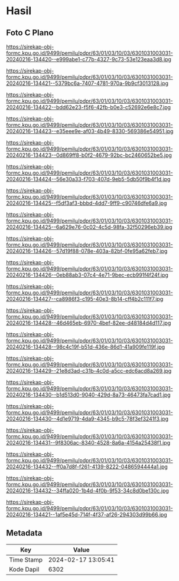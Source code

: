 # Hasil

## Foto C Plano

https://sirekap-obj-formc.kpu.go.id/9499/pemilu/pdpr/63/01/03/10/03/6301031003031-20240216-134420--e999abe1-c77b-4327-9c73-53e123eaa3d8.jpg

https://sirekap-obj-formc.kpu.go.id/9499/pemilu/pdpr/63/01/03/10/03/6301031003031-20240216-134421--5379bc6a-7407-4781-970a-9b9cf3013128.jpg

https://sirekap-obj-formc.kpu.go.id/9499/pemilu/pdpr/63/01/03/10/03/6301031003031-20240216-134422--bdd62e23-f5f6-42fb-b0e3-c52692e6e8c7.jpg

https://sirekap-obj-formc.kpu.go.id/9499/pemilu/pdpr/63/01/03/10/03/6301031003031-20240216-134423--e35eee9e-af03-4b49-8330-569386e54951.jpg

https://sirekap-obj-formc.kpu.go.id/9499/pemilu/pdpr/63/01/03/10/03/6301031003031-20240216-134423--0d869ff8-b0f2-4679-92bc-bc2460652be5.jpg

https://sirekap-obj-formc.kpu.go.id/9499/pemilu/pdpr/63/01/03/10/03/6301031003031-20240216-134424--56e30a33-f703-407d-9eb5-5db50f9b4f1d.jpg

https://sirekap-obj-formc.kpu.go.id/9499/pemilu/pdpr/63/01/03/10/03/6301031003031-20240216-134425--f5df3af3-bbbd-4dd7-9ff9-c90746dfe6a9.jpg

https://sirekap-obj-formc.kpu.go.id/9499/pemilu/pdpr/63/01/03/10/03/6301031003031-20240216-134425--6a629e76-0c02-4c5d-98fa-32f50296eb39.jpg

https://sirekap-obj-formc.kpu.go.id/9499/pemilu/pdpr/63/01/03/10/03/6301031003031-20240216-134426--57d19f88-078e-403a-82bf-0fe95a62feb7.jpg

https://sirekap-obj-formc.kpu.go.id/9499/pemilu/pdpr/63/01/03/10/03/6301031003031-20240216-134426--0eb88ab3-07c4-4e71-9bec-ecb991f4f24f.jpg

https://sirekap-obj-formc.kpu.go.id/9499/pemilu/pdpr/63/01/03/10/03/6301031003031-20240216-134427--ca8986f3-c195-40e3-8b14-cff4b2c111f7.jpg

https://sirekap-obj-formc.kpu.go.id/9499/pemilu/pdpr/63/01/03/10/03/6301031003031-20240216-134428--46d465eb-6970-4bef-82ee-d48184d4d117.jpg

https://sirekap-obj-formc.kpu.go.id/9499/pemilu/pdpr/63/01/03/10/03/6301031003031-20240216-134428--98c4c19f-b51d-436e-86d1-41a909fe119f.jpg

https://sirekap-obj-formc.kpu.go.id/9499/pemilu/pdpr/63/01/03/10/03/6301031003031-20240216-134429--21e8d3ad-c31b-4c0d-a5cc-edc6acd8a269.jpg

https://sirekap-obj-formc.kpu.go.id/9499/pemilu/pdpr/63/01/03/10/03/6301031003031-20240216-134430--b1d513d0-9040-429d-8a73-46473fa7cad1.jpg

https://sirekap-obj-formc.kpu.go.id/9499/pemilu/pdpr/63/01/03/10/03/6301031003031-20240216-134430--4d1e9719-4da9-4345-b9c5-78f3ef3241f3.jpg

https://sirekap-obj-formc.kpu.go.id/9499/pemilu/pdpr/63/01/03/10/03/6301031003031-20240216-134431--9f8306ac-8340-4528-8a6a-4154a25438f1.jpg

https://sirekap-obj-formc.kpu.go.id/9499/pemilu/pdpr/63/01/03/10/03/6301031003031-20240216-134432--ff0a7d8f-f261-4139-8222-0486594444a1.jpg

https://sirekap-obj-formc.kpu.go.id/9499/pemilu/pdpr/63/01/03/10/03/6301031003031-20240216-134432--34ffa020-1b4d-4f0b-9f53-34c8d0be130c.jpg

https://sirekap-obj-formc.kpu.go.id/9499/pemilu/pdpr/63/01/03/10/03/6301031003031-20240216-134421--1af5e45d-714f-4f37-af26-294303d99b66.jpg


## Metadata

| Key        | Value               |
| ---------- | ------------------- |
| Time Stamp | 2024-02-17 13:05:41 |
| Kode Dapil | 6302                |



